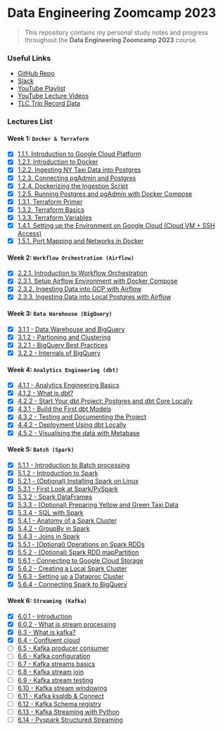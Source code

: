 # Data Engineering Zoomcamp 2023

> This repository contains my personal study notes and progress throughout the **Data Engineering Zoomcamp 2023** course.

### Useful Links
- [GitHub Repo](https://github.com/DataTalksClub/data-engineering-zoomcamp)
- [Slack](https://datatalks.club/slack.html)
- [YouTube Playlist](https://www.youtube.com/playlist?list=PL3MmuxUbc_hJed7dXYoJw8DoCuVHhGEQb)
- [YouTube Lecture Videos](https://www.youtube.com/playlist?list=PL3MmuxUbc_hJed7dXYoJw8DoCuVHhGEQb)
- [TLC Trip Record Data](https://github.com/DataTalksClub/nyc-tlc-data)

### Lectures List

#### Week 1: `Docker & Terraform`

- [x] [1.1.1. Introduction to Google Cloud Platform](https://youtu.be/18jIzE41fJ4?si=gW4L3FsYIy6BKDZU)
- [x] [1.2.1. Introduction to Docker](https://youtu.be/EYNwNlOrpr0?si=S47DaRXkKmBsXrkm)
- [x] [1.2.2. Ingesting NY Taxi Data into Postgres](https://youtu.be/2JM-ziJt0WI?si=8CdaEMPPNzAIwe_t)
- [x] [1.2.3. Connecting pgAdmin and Postgres](https://youtu.be/hCAIVe9N0ow?si=91CpEW3a6xXWBXYx)
- [x] [1.2.4. Dockerizing the Ingestion Script](https://youtu.be/B1WwATwf-vY?si=v5R4hGVAo0mRgLuI)
- [x] [1.2.5. Running Postgres and pgAdmin with Docker Compose](https://youtu.be/hKI6PkPhpa0?si=sKoZTxGfPLzL2awJ)
- [x] [1.3.1. Terraform Primer](https://youtu.be/s2bOYDCKl_M?si=zV4BRoiBvLDo_Yjc)
- [x] [1.3.2. Terraform Basics](https://youtu.be/Y2ux7gq3Z0o?si=uiT_FXBCd1ZWYUTN)
- [x] [1.3.3. Terraform Variables](https://youtu.be/PBi0hHjLftk?si=22H3EaD3fR_9qA0X)
- [x] [1.4.1. Setting up the Environment on Google Cloud (Cloud VM + SSH Access)](https://youtu.be/ae-CV2KfoN0?si=h5A2VPVKowKX8iY9)
- [x] [1.5.1. Port Mapping and Networks in Docker](https://youtu.be/tOr4hTsHOzU?si=TJILfj8GkWWzQn_z)

#### Week 2: `Workflow Orchestration (Airflow)`

- [x] [2.2.1. Introduction to Workflow Orchestration](https://youtu.be/0yK7LXwYeD0?si=lFmijd8wQmwPyqlk)
- [x] [2.3.1. Setup Airflow Environment with Docker Compose](https://youtu.be/lqDMzReAtrw?si=Se56KquyYJ8f3MfV)
- [x] [2.3.2. Ingesting Data into GCP with Airflow](https://youtu.be/9ksX9REfL8w?si=bwONmw4pYZyB8obK)
- [x] [2.3.3. Ingesting Data into Local Postgres with Airflow](https://youtu.be/s2U8MWJH5xA?si=SIjA5BqBbf20XGf7)

#### Week 3: `Data Warehouse (BigQuery)`

- [x] [3.1.1 - Data Warehouse and BigQuery](https://www.youtube.com/watch?v=jrHljAoD6nM&list=PL3MmuxUbc_hJed7dXYoJw8DoCuVHhGEQb)
- [x] [3.1.2 - Partioning and Clustering](https://www.youtube.com/watch?v=-CqXf7vhhDs&list=PL3MmuxUbc_hJed7dXYoJw8DoCuVHhGEQb)
- [x] [3.2.1 - BigQuery Best Practices](https://www.youtube.com/watch?v=k81mLJVX08w&list=PL3MmuxUbc_hJed7dXYoJw8DoCuVHhGEQb)
- [x] [3.2.2 - Internals of BigQuery](https://www.youtube.com/watch?v=eduHi1inM4s&list=PL3MmuxUbc_hJed7dXYoJw8DoCuVHhGEQb)

#### Week 4: `Analytics Engineering (dbt)`

- [x] [4.1.1 - Analytics Engineering Basics](https://www.youtube.com/watch?v=uF76d5EmdtU&list=PL3MmuxUbc_hJed7dXYoJw8DoCuVHhGEQb)
- [x] [4.1.2 - What is dbt?](https://www.youtube.com/watch?v=4eCouvVOJUw&list=PL3MmuxUbc_hKVX8VnwWCPaWlIHf1qmg8s)
- [x] [4.2.2 - Start Your dbt Project: Postgres and dbt Core Locally](https://www.youtube.com/watch?v=1HmL63e-vRs&list=PL3MmuxUbc_hJed7dXYoJw8DoCuVHhGEQb)
- [x] [4.3.1 - Build the First dbt Models](https://www.youtube.com/watch?v=ueVy2N54lyc&list=PL3MmuxUbc_hJed7dXYoJw8DoCuVHhGEQb)
- [x] [4.3.2 - Testing and Documenting the Project](https://www.youtube.com/watch?v=2dNJXHFCHaY&list=PL3MmuxUbc_hJed7dXYoJw8DoCuVHhGEQb)
- [x] [4.4.2 - Deployment Using dbt Locally](https://www.youtube.com/watch?v=Cs9Od1pcrzM&list=PL3MmuxUbc_hJed7dXYoJw8DoCuVHhGEQb)
- [x] [4.5.2 - Visualising the data with Metabase](https://www.youtube.com/watch?v=BnLkrA7a6gM&list=PL3MmuxUbc_hJed7dXYoJw8DoCuVHhGEQb)

#### Week 5: `Batch (Spark)`

- [x] [5.1.1 - Introduction to Batch processing](https://www.youtube.com/watch?v=dcHe5Fl3MF8&list=PL3MmuxUbc_hJed7dXYoJw8DoCuVHhGEQb)
- [x] [5.1.2 - Introduction to Spark](https://www.youtube.com/watch?v=FhaqbEOuQ8U&list=PL3MmuxUbc_hJed7dXYoJw8DoCuVHhGEQb)
- [x] [5.2.1 - (Optional) Installing Spark on Linux](https://www.youtube.com/watch?v=hqUbB9c8sKg&list=PL3MmuxUbc_hJed7dXYoJw8DoCuVHhGEQb)
- [x] [5.3.1 - First Look at Spark/PySpark](https://www.youtube.com/watch?v=r_Sf6fCB40c&list=PL3MmuxUbc_hJed7dXYoJw8DoCuVHhGEQb)
- [x] [5.3.2 - Spark DataFrames](https://www.youtube.com/watch?v=ti3aC1m3rE8&list=PL3MmuxUbc_hJed7dXYoJw8DoCuVHhGEQb)
- [x] [5.3.3 - (Optional) Preparing Yellow and Green Taxi Data](https://www.youtube.com/watch?v=CI3P4tAtru4&list=PL3MmuxUbc_hJed7dXYoJw8DoCuVHhGEQb)
- [x] [5.3.4 - SQL with Spark](https://www.youtube.com/watch?v=uAlp2VuZZPY&list=PL3MmuxUbc_hJed7dXYoJw8DoCuVHhGEQb)
- [x] [5.4.1 - Anatomy of a Spark Cluster](https://www.youtube.com/watch?v=68CipcZt7ZA&list=PL3MmuxUbc_hJed7dXYoJw8DoCuVHhGEQb)
- [x] [5.4.2 - GroupBy in Spark](https://www.youtube.com/watch?v=9qrDsY_2COo&list=PL3MmuxUbc_hJed7dXYoJw8DoCuVHhGEQb)
- [x] [5.4.3 - Joins in Spark](https://www.youtube.com/watch?v=lu7TrqAWuH4&list=PL3MmuxUbc_hJed7dXYoJw8DoCuVHhGEQb)
- [x] [5.5.1 - (Optional) Operations on Spark RDDs](https://www.youtube.com/watch?v=Bdu-xIrF3OM&list=PL3MmuxUbc_hJed7dXYoJw8DoCuVHhGEQb)
- [x] [5.5.2 - (Optional) Spark RDD mapPartition](https://www.youtube.com/watch?v=k3uB2K99roI&list=PL3MmuxUbc_hJed7dXYoJw8DoCuVHhGEQb)
- [x] [5.6.1 - Connecting to Google Cloud Storage](https://www.youtube.com/watch?v=Yyz293hBVcQ&list=PL3MmuxUbc_hJed7dXYoJw8DoCuVHhGEQb)
- [x] [5.6.2 - Creating a Local Spark Cluster](https://www.youtube.com/watch?v=HXBwSlXo5IA&list=PL3MmuxUbc_hJed7dXYoJw8DoCuVHhGEQb)
- [x] [5.6.3 - Setting up a Dataproc Cluster](https://www.youtube.com/watch?v=osAiAYahvh8&list=PL3MmuxUbc_hJed7dXYoJw8DoCuVHhGEQb)
- [x] [5.6.4 - Connecting Spark to BigQuery](https://www.youtube.com/watch?v=HIm2BOj8C0Q&list=PL3MmuxUbc_hJed7dXYoJw8DoCuVHhGEQb)

#### Week 6: `Streaming (Kafka)`

- [x] [6.0.1 - Introduction](https://www.youtube.com/watch?v=hfvju3iOIP0&list=PL3MmuxUbc_hJed7dXYoJw8DoCuVHhGEQb)
- [x] [6.0.2 - What is stream processing](https://www.youtube.com/watch?v=WxTxKGcfA-k&list=PL3MmuxUbc_hJed7dXYoJw8DoCuVHhGEQb)
- [x] [6.3 - What is kafka?](https://www.youtube.com/watch?v=zPLZUDPi4AY&list=PL3MmuxUbc_hJed7dXYoJw8DoCuVHhGEQb)
- [x] [6.4 - Confluent cloud](https://www.youtube.com/watch?v=ZnEZFEYKppw&list=PL3MmuxUbc_hJed7dXYoJw8DoCuVHhGEQb)
- [ ] [6.5 - Kafka producer consumer](https://www.youtube.com/watch?v=aegTuyxX7Yg&list=PL3MmuxUbc_hJed7dXYoJw8DoCuVHhGEQb)
- [ ] [6.6 - Kafka configuration](https://www.youtube.com/watch?v=SXQtWyRpMKs&list=PL3MmuxUbc_hJed7dXYoJw8DoCuVHhGEQb)
- [ ] [6.7 - Kafka streams basics](https://www.youtube.com/watch?v=dUyA_63eRb0&list=PL3MmuxUbc_hJed7dXYoJw8DoCuVHhGEQb)
- [ ] [6.8 - Kafka stream join](https://www.youtube.com/watch?v=NcpKlujh34Y&list=PL3MmuxUbc_hJed7dXYoJw8DoCuVHhGEQb)
- [ ] [6.9 - Kafka stream testing](https://www.youtube.com/watch?v=TNx5rmLY8Pk&list=PL3MmuxUbc_hJed7dXYoJw8DoCuVHhGEQb)
- [ ] [6.10 - Kafka stream windowing](https://www.youtube.com/watch?v=r1OuLdwxbRc&list=PL3MmuxUbc_hJed7dXYoJw8DoCuVHhGEQb)
- [ ] [6.11 - Kafka ksqldb & Connect](https://www.youtube.com/watch?v=DziQ4a4tn9Y&list=PL3MmuxUbc_hJed7dXYoJw8DoCuVHhGEQb)
- [ ] [6.12 - Kafka Schema registry](https://www.youtube.com/watch?v=tBY_hBuyzwI&list=PL3MmuxUbc_hJed7dXYoJw8DoCuVHhGEQb)
- [ ] [6.13 - Kafka Streaming with Python](https://www.youtube.com/watch?v=BgAlVknDFlQ&list=PL3MmuxUbc_hJed7dXYoJw8DoCuVHhGEQb)
- [ ] [6.14 - Pyspark Structured Streaming](https://www.youtube.com/watch?v=VIVr7KwRQmE&list=PL3MmuxUbc_hJed7dXYoJw8DoCuVHhGEQb)